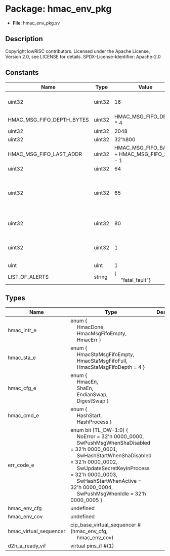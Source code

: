# Package: hmac_env_pkg

- **File**: hmac_env_pkg.sv
## Description

 Copyright lowRISC contributors.
 Licensed under the Apache License, Version 2.0, see LICENSE for details.
 SPDX-License-Identifier: Apache-2.0


## Constants

| Name                      | Type   | Value                                               | Description                                                                     |
| ------------------------- | ------ | --------------------------------------------------- | ------------------------------------------------------------------------------- |
| uint32                    | uint32 | 16                                                  |  local parameters and types                                                     |
| HMAC_MSG_FIFO_DEPTH_BYTES | uint32 | HMAC_MSG_FIFO_DEPTH * 4                             |                                                                                 |
| uint32                    | uint32 | 2048                                                |                                                                                 |
| uint32                    | uint32 | 32'h800                                             |                                                                                 |
| HMAC_MSG_FIFO_LAST_ADDR   | uint32 | HMAC_MSG_FIFO_BASE + HMAC_MSG_FIFO_SIZE - 1         |                                                                                 |
| uint32                    | uint32 | 64                                                  |                                                                                 |
| uint32                    | uint32 | 65                                                  |  48 cycles of hashing, 16 cycles to rd next 16 words, 1 cycle to update digest  |
| uint32                    | uint32 | 80                                                  |  80 cycles for hmac key padding                                                 |
| uint32                    | uint32 | 1                                                   |  1 cycles to write a msg word to hmac_msg_fifo                                  |
| uint                      | uint   | 1                                                   |  alerts                                                                         |
| LIST_OF_ALERTS            | string | {<br><span style="padding-left:20px">"fatal_fault"} |                                                                                 |
## Types

| Name                   | Type                                                                                                                                                                                                                                                                                                                                                                                                                                                                                                                                                    | Description |
| ---------------------- | ------------------------------------------------------------------------------------------------------------------------------------------------------------------------------------------------------------------------------------------------------------------------------------------------------------------------------------------------------------------------------------------------------------------------------------------------------------------------------------------------------------------------------------------------------- | ----------- |
| hmac_intr_e            | enum {<br><span style="padding-left:20px">     HmacDone,<br><span style="padding-left:20px">     HmacMsgFifoEmpty,<br><span style="padding-left:20px">     HmacErr   }                                                                                                                                                                                                                                                                                                                                                                                  |             |
| hmac_sta_e             | enum {<br><span style="padding-left:20px">     HmacStaMsgFifoEmpty,<br><span style="padding-left:20px">     HmacStaMsgFifoFull,<br><span style="padding-left:20px">     HmacStaMsgFifoDepth = 4   }                                                                                                                                                                                                                                                                                                                                                     |             |
| hmac_cfg_e             | enum {<br><span style="padding-left:20px">     HmacEn,<br><span style="padding-left:20px">     ShaEn,<br><span style="padding-left:20px">     EndianSwap,<br><span style="padding-left:20px">     DigestSwap   }                                                                                                                                                                                                                                                                                                                                        |             |
| hmac_cmd_e             | enum {<br><span style="padding-left:20px">     HashStart,<br><span style="padding-left:20px">     HashProcess   }                                                                                                                                                                                                                                                                                                                                                                                                                                       |             |
| err_code_e             | enum bit [TL_DW-1:0] {<br><span style="padding-left:20px">     NoError                    = 32'h 0000_0000,<br><span style="padding-left:20px">     SwPushMsgWhenShaDisabled   = 32'h 0000_0001,<br><span style="padding-left:20px">     SwHashStartWhenShaDisabled = 32'h 0000_0002,<br><span style="padding-left:20px">     SwUpdateSecretKeyInProcess = 32'h 0000_0003,<br><span style="padding-left:20px">     SwHashStartWhenActive      = 32'h 0000_0004,<br><span style="padding-left:20px">     SwPushMsgWhenIdle          = 32'h 0000_0005   } |             |
| hmac_env_cfg           | undefined                                                                                                                                                                                                                                                                                                                                                                                                                                                                                                                                               |             |
| hmac_env_cov           | undefined                                                                                                                                                                                                                                                                                                                                                                                                                                                                                                                                               |             |
| hmac_virtual_sequencer | cip_base_virtual_sequencer #(hmac_env_cfg,<br><span style="padding-left:20px"> hmac_env_cov)                                                                                                                                                                                                                                                                                                                                                                                                                                                            |             |
| d2h_a_ready_vif        | virtual pins_if #(1)                                                                                                                                                                                                                                                                                                                                                                                                                                                                                                                                    |             |
